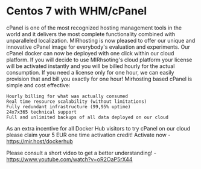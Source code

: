 # Centos 7 with WHM/cPanel

cPanel is one of the most recognized hosting management tools in the world and it delivers the most complete functionality combined with unparalleled localization.
MIRhosting is now pleased to offer our unique and innovative cPanel image for everybody's evaluation and experiments. Our cPanel docker can now be deployed with one click within our cloud platform. If you will decide to use MIRhsoting's cloud platform your license will be activated instantly and you will be billed hourly for the actual consumption. If you need a license only for one hour, we can easily provision that and bill you exactly for one hour!
Mirhosting based cPanel is simple and cost effective:

    Hourly billing for what was actually consumed
    Real time resource scalability (without limitations)
    Fully redundant infrastructure (99,95% uptime)
    24x7x365 technical support
    Full and unlimited backups of all data deployed on our cloud

As an extra incentive for all Docker Hub visitors to try cPanel on our cloud please claim your 5 EUR one time activation credit! Activate now - https://mir.host/dockerhub

Please consult a short video to get a better understanding! - https://www.youtube.com/watch?v=oR2OaP5rX44
